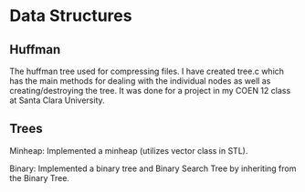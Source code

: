 Data Structures
=====================

## Huffman

The huffman tree used for compressing files. I have created tree.c which has the main methods for dealing with the individual nodes as well as creating/destroying the tree. It was done for a project in my COEN 12 class at Santa Clara University.

## Trees

Minheap: Implemented a minheap (utilizes vector class in STL).

Binary: Implemented a binary tree and Binary Search Tree by inheriting from the Binary Tree.

